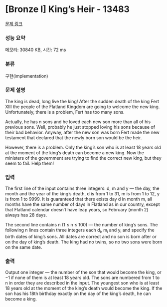 # [Bronze I] King’s Heir - 13483 

[문제 링크](https://www.acmicpc.net/problem/13483) 

### 성능 요약

메모리: 30840 KB, 시간: 72 ms

### 분류

구현(implementation)

### 문제 설명

<p>The king is dead, long live the king! After the sudden death of the king Fert XIII the people of the Flatland Kingdom are going to welcome the new king. Unfortunately, there is a problem, Fert has too many sons.</p>

<p>Actually, he has n sons and he loved each new son more than all of his previous sons. Well, probably he just stopped loving his sons because of their bad behavior. Anyway, after the new son was born Fert made the new testament that declared that the newly born son would be the heir.</p>

<p>However, there is a problem. Only the king’s son who is at least 18 years old at the moment of the king’s death can become a new king. Now the ministers of the government are trying to find the correct new king, but they seem to fail. Help them!</p>

### 입력 

 <p>The first line of the input contains three integers: d, m and y — the day, the month and the year of the king’s death, d is from 1 to 31, m is from 1 to 12, y is from 1 to 9999. It is guaranteed that there exists day d in month m, all months have the same number of days in Flatland as in our country, except that Flatland calendar doesn’t have leap years, so February (month 2) always has 28 days.</p>

<p>The second line contains n (1 ≤ n ≤ 100) — the number of king’s sons. The following n lines contain three integers each d<sub>i</sub>, m<sub>i </sub>and y<sub>i</sub> and specify the birth dates of king’s sons. All dates are correct and no son is born after or on the day of king’s death. The king had no twins, so no two sons were born on the same date.</p>

### 출력 

 <p>Output one integer — the number of the son that would become the king, or −1 if none of them is at least 18 years old. The sons are numbered from 1 to n in order they are described in the input. The youngest son who is at least 18 years old at the moment of the king’s death would become the king. If the son has his 18th birthday exactly on the day of the king’s death, he can become a king.</p>

